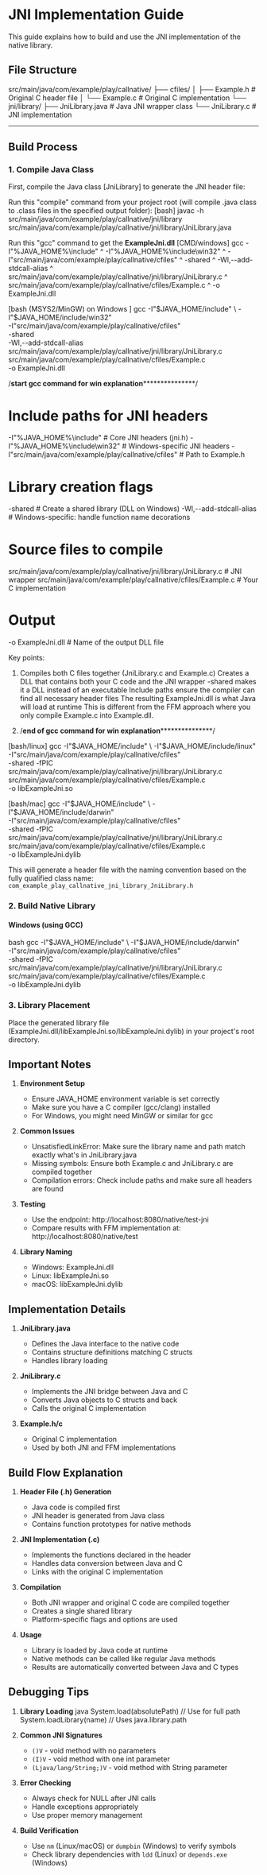 # JNI Implementation Guide

This guide explains how to build and use the JNI implementation of the native library.

## File Structure
src/main/java/com/example/play/callnative/
├── cfiles/
│ ├── Example.h # Original C header file
│ └── Example.c # Original C implementation
└── jni/library/
├── JniLibrary.java # Java JNI wrapper class
└── JniLibrary.c # JNI implementation

****

## Build Process

### 1. Compile Java Class
First, compile the Java class [JniLibrary] to generate the JNI header file:

Run this "compile" command from your project root (will compile .java class to .class files in the specified output folder):
[bash]
javac -h src/main/java/com/example/play/callnative/jni/library src/main/java/com/example/play/callnative/jni/library/JniLibrary.java

Run this "gcc" command to get the **ExampleJni.dll** 
[CMD/windows]
gcc -I"%JAVA_HOME%\include" ^
-I"%JAVA_HOME%\include\win32" ^
-I"src/main/java/com/example/play/callnative/cfiles" ^
-shared ^
-Wl,--add-stdcall-alias ^
src/main/java/com/example/play/callnative/jni/library/JniLibrary.c ^
src/main/java/com/example/play/callnative/cfiles/Example.c ^
-o ExampleJni.dll

[bash (MSYS2/MinGW) on Windows ]
gcc -I"$JAVA_HOME/include" \
-I"$JAVA_HOME/include/win32" \
-I"src/main/java/com/example/play/callnative/cfiles" \
-shared \
-Wl,--add-stdcall-alias \
src/main/java/com/example/play/callnative/jni/library/JniLibrary.c \
src/main/java/com/example/play/callnative/cfiles/Example.c \
-o ExampleJni.dll

/****************start gcc command for win explanation*******************************/
# Include paths for JNI headers
-I"%JAVA_HOME%\include"           # Core JNI headers (jni.h)
-I"%JAVA_HOME%\include\win32"     # Windows-specific JNI headers
-I"src/main/java/com/example/play/callnative/cfiles"  # Path to Example.h

# Library creation flags
-shared                           # Create a shared library (DLL on Windows)
-Wl,--add-stdcall-alias          # Windows-specific: handle function name decorations

# Source files to compile
src/main/java/com/example/play/callnative/jni/library/JniLibrary.c  # JNI wrapper
src/main/java/com/example/play/callnative/cfiles/Example.c          # Your C implementation

# Output
-o ExampleJni.dll                 # Name of the output DLL file

Key points:
1. Compiles both C files together (JniLibrary.c and Example.c)
   Creates a DLL that contains both your C code and the JNI wrapper
   -shared makes it a DLL instead of an executable
   Include paths ensure the compiler can find all necessary header files
   The resulting ExampleJni.dll is what Java will load at runtime
   This is different from the FFM approach where you only compile Example.c into Example.dll.

2. /****************end of gcc command for win explanation*******************************/

[bash/linux]
gcc -I"$JAVA_HOME/include" \
-I"$JAVA_HOME/include/linux" \
-I"src/main/java/com/example/play/callnative/cfiles" \
-shared -fPIC \
src/main/java/com/example/play/callnative/jni/library/JniLibrary.c \
src/main/java/com/example/play/callnative/cfiles/Example.c \
-o libExampleJni.so

[bash/mac]
gcc -I"$JAVA_HOME/include" \
-I"$JAVA_HOME/include/darwin" \
-I"src/main/java/com/example/play/callnative/cfiles" \
-shared -fPIC \
src/main/java/com/example/play/callnative/jni/library/JniLibrary.c \
src/main/java/com/example/play/callnative/cfiles/Example.c \
-o libExampleJni.dylib

This will generate a header file with the naming convention based on the fully qualified class name:
`com_example_play_callnative_jni_library_JniLibrary.h`

### 2. Build Native Library

#### Windows (using GCC)
bash
gcc -I"$JAVA_HOME/include" \
-I"$JAVA_HOME/include/darwin" \
-I"src/main/java/com/example/play/callnative/cfiles" \
-shared -fPIC \
src/main/java/com/example/play/callnative/jni/library/JniLibrary.c \
src/main/java/com/example/play/callnative/cfiles/Example.c \
-o libExampleJni.dylib


### 3. Library Placement
Place the generated library file (ExampleJni.dll/libExampleJni.so/libExampleJni.dylib) in your project's root directory.

## Important Notes

1. **Environment Setup**
    - Ensure JAVA_HOME environment variable is set correctly
    - Make sure you have a C compiler (gcc/clang) installed
    - For Windows, you might need MinGW or similar for gcc

2. **Common Issues**
    - UnsatisfiedLinkError: Make sure the library name and path match exactly what's in JniLibrary.java
    - Missing symbols: Ensure both Example.c and JniLibrary.c are compiled together
    - Compilation errors: Check include paths and make sure all headers are found

3. **Testing**
    - Use the endpoint: http://localhost:8080/native/test-jni
    - Compare results with FFM implementation at: http://localhost:8080/native/test

4. **Library Naming**
    - Windows: ExampleJni.dll
    - Linux: libExampleJni.so
    - macOS: libExampleJni.dylib

## Implementation Details

1. **JniLibrary.java**
    - Defines the Java interface to the native code
    - Contains structure definitions matching C structs
    - Handles library loading

2. **JniLibrary.c**
    - Implements the JNI bridge between Java and C
    - Converts Java objects to C structs and back
    - Calls the original C implementation

3. **Example.h/c**
    - Original C implementation
    - Used by both JNI and FFM implementations

## Build Flow Explanation

1. **Header File (.h) Generation**
    - Java code is compiled first
    - JNI header is generated from Java class
    - Contains function prototypes for native methods

2. **JNI Implementation (.c)**
    - Implements the functions declared in the header
    - Handles data conversion between Java and C
    - Links with the original C implementation

3. **Compilation**
    - Both JNI wrapper and original C code are compiled together
    - Creates a single shared library
    - Platform-specific flags and options are used

4. **Usage**
    - Library is loaded by Java code at runtime
    - Native methods can be called like regular Java methods
    - Results are automatically converted between Java and C types

## Debugging Tips

1. **Library Loading**
   java
   System.load(absolutePath) // Use for full path
   System.loadLibrary(name)  // Uses java.library.path

2. **Common JNI Signatures**
    - `()V` - void method with no parameters
    - `(I)V` - void method with one int parameter
    - `(Ljava/lang/String;)V` - void method with String parameter

3. **Error Checking**
    - Always check for NULL after JNI calls
    - Handle exceptions appropriately
    - Use proper memory management

4. **Build Verification**
    - Use `nm` (Linux/macOS) or `dumpbin` (Windows) to verify symbols
    - Check library dependencies with `ldd` (Linux) or `depends.exe` (Windows)